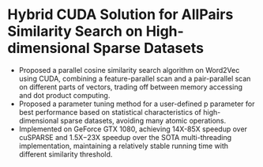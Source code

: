 # Hybrid CUDA Solution for AllPairs Similarity Search on High-dimensional Sparse Datasets 
- Proposed a parallel cosine similarity search algorithm on Word2Vec using CUDA, combining a feature-parallel scan and a pair-parallel scan on different parts of vectors, trading off between memory accessing and dot product computing.
-	Proposed a parameter tuning method for a user-defined p parameter for best performance based on statistical characteristics of high-dimensional sparse datasets, avoiding many atomic operations.
-	Implemented on GeForce GTX 1080, achieving 14X-85X speedup over cuSPARSE and 1.5X−23X speedup over the SOTA multi-threading implementation, maintaining a relatively stable running time with different similarity threshold.


